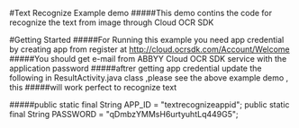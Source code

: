 #Text Recognize Example demo
#####This demo contins the code for recognize the text from image through Cloud OCR SDK

#Getting Started
#####For Running this example you need app credential by creating app from register at http://cloud.ocrsdk.com/Account/Welcome 
#####You should get e-mail from ABBYY Cloud OCR SDK service with the application password
#####aftrer getting app credential update the following in ResultActivity.java class ,please see the above example demo , this #####will work perfect to recognize text

#####public static final String APP_ID  = "textrecognizeappid";
public static final String PASSWORD  = "qDmbzYMMsH6urtyuhtLq449G5";
